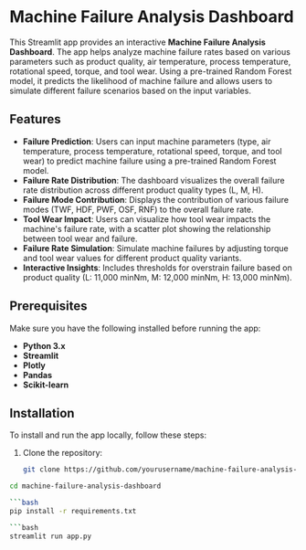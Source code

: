 # Machine Failure Analysis Dashboard

This Streamlit app provides an interactive **Machine Failure Analysis Dashboard**. The app helps analyze machine failure rates based on various parameters such as product quality, air temperature, process temperature, rotational speed, torque, and tool wear. Using a pre-trained Random Forest model, it predicts the likelihood of machine failure and allows users to simulate different failure scenarios based on the input variables.

## Features

- **Failure Prediction**: Users can input machine parameters (type, air temperature, process temperature, rotational speed, torque, and tool wear) to predict machine failure using a pre-trained Random Forest model.
- **Failure Rate Distribution**: The dashboard visualizes the overall failure rate distribution across different product quality types (L, M, H).
- **Failure Mode Contribution**: Displays the contribution of various failure modes (TWF, HDF, PWF, OSF, RNF) to the overall failure rate.
- **Tool Wear Impact**: Users can visualize how tool wear impacts the machine's failure rate, with a scatter plot showing the relationship between tool wear and failure.
- **Failure Rate Simulation**: Simulate machine failures by adjusting torque and tool wear values for different product quality variants.
- **Interactive Insights**: Includes thresholds for overstrain failure based on product quality (L: 11,000 minNm, M: 12,000 minNm, H: 13,000 minNm).

## Prerequisites

Make sure you have the following installed before running the app:
- **Python 3.x**
- **Streamlit**
- **Plotly**
- **Pandas**
- **Scikit-learn**

## Installation

To install and run the app locally, follow these steps:

1. Clone the repository:
   ```bash
   git clone https://github.com/yourusername/machine-failure-analysis-dashboard.git

```bash
cd machine-failure-analysis-dashboard

```bash
pip install -r requirements.txt

```bash
streamlit run app.py


   
